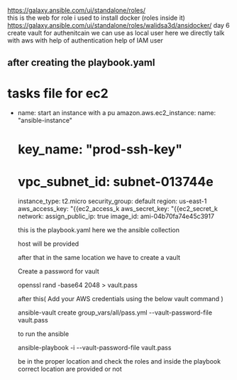 https://galaxy.ansible.com/ui/standalone/roles/  
this is the web for role
  i used to install docker (roles inside it)
     https://galaxy.ansible.com/ui/standalone/roles/walidsa3d/ansidocker/
day  6
create vault for authenitcain we can use as local user here we directly talk with aws with help of authentication help of IAM user

 after creating the playbook.yaml
 ---
# tasks file for ec2
- name: start an instance with a pu
  amazon.aws.ec2_instance:
    name: "ansible-instance"
    # key_name: "prod-ssh-key"
    # vpc_subnet_id: subnet-013744e
    instance_type: t2.micro
    security_group: default
    region: us-east-1
    aws_access_key: "{{ec2_access_k
    aws_secret_key: "{{ec2_secret_k
    network:
      assign_public_ip: true
    image_id: ami-04b70fa74e45c3917


  this is the playbook.yaml here we the ansible collection

  host will be provided

  after that in the same location
  we have to create a vault

  Create a password for vault

  openssl rand -base64 2048 > vault.pass

  after this( Add your AWS credentials using the below vault command  )
  
  ansible-vault create group_vars/all/pass.yml --vault-password-file vault.pass

  to run the ansible

  ansible-playbook -i <host name> <playbook name> --vault-password-file vault.pass

  be in the proper location and check the roles and inside the  playbook correct location are  provided or not 

  
